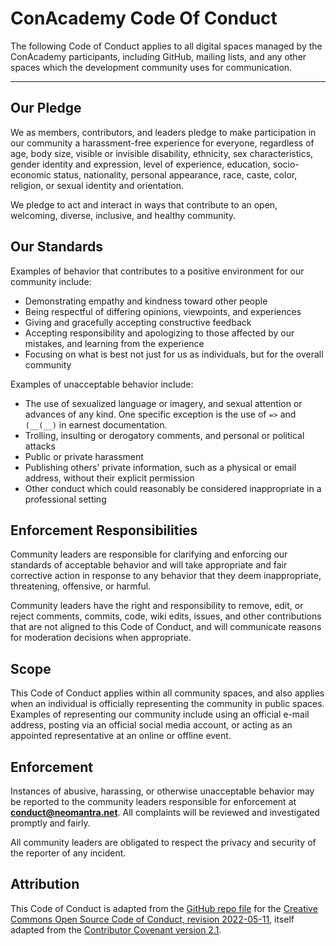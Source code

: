 # ConAcademy Code Of Conduct

The following Code of Conduct applies to all digital spaces managed by the ConAcademy participants, including GitHub, mailing lists, and any other spaces which the development community uses for communication.

---

## Our Pledge

We as members, contributors, and leaders pledge to make participation in our
community a harassment-free experience for everyone, regardless of age, body
size, visible or invisible disability, ethnicity, sex characteristics, gender
identity and expression, level of experience, education, socio-economic status,
nationality, personal appearance, race, caste, color, religion, or sexual
identity and orientation.

We pledge to act and interact in ways that contribute to an open, welcoming,
diverse, inclusive, and healthy community.

## Our Standards

Examples of behavior that contributes to a positive environment for our
community include:

* Demonstrating empathy and kindness toward other people
* Being respectful of differing opinions, viewpoints, and experiences
* Giving and gracefully accepting constructive feedback
* Accepting responsibility and apologizing to those affected by our mistakes,
  and learning from the experience
* Focusing on what is best not just for us as individuals, but for the overall
  community

Examples of unacceptable behavior include:

* The use of sexualized language or imagery, and sexual attention or advances of
  any kind.  One specific exception is the use of `=>` and `(__(__)` in earnest documentation.
* Trolling, insulting or derogatory comments, and personal or political attacks
* Public or private harassment
* Publishing others' private information, such as a physical or email address,
  without their explicit permission
* Other conduct which could reasonably be considered inappropriate in a
  professional setting

## Enforcement Responsibilities

Community leaders are responsible for clarifying and enforcing our standards of
acceptable behavior and will take appropriate and fair corrective action in
response to any behavior that they deem inappropriate, threatening, offensive,
or harmful.

Community leaders have the right and responsibility to remove, edit, or reject
comments, commits, code, wiki edits, issues, and other contributions that are
not aligned to this Code of Conduct, and will communicate reasons for moderation
decisions when appropriate.

## Scope

This Code of Conduct applies within all community spaces, and also applies when
an individual is officially representing the community in public spaces.
Examples of representing our community include using an official e-mail address,
posting via an official social media account, or acting as an appointed
representative at an online or offline event.

## Enforcement

Instances of abusive, harassing, or otherwise unacceptable behavior may be
reported to the community leaders responsible for enforcement at
**[conduct@neomantra.net](mailto:conduct@neomantra.net)**.
All complaints will be reviewed and investigated promptly and fairly.

All community leaders are obligated to respect the privacy and security of the
reporter of any incident.


## Attribution

This Code of Conduct is adapted from the [GitHub repo file](https://github.com/creativecommons/creativecommons.github.io-source/blob/930cf77317f274e380f283bd0e3cd9698ff2a45c/content/community/code-of-conduct/contents.lr) for the [Creative Commons Open Source Code of Conduct, revision 2022-05-11](https://opensource.creativecommons.org/community/code-of-conduct/), itself adapted from the [Contributor Covenant version 2.1](https://www.contributor-covenant.org/version/2/1/code_of_conduct.html).
